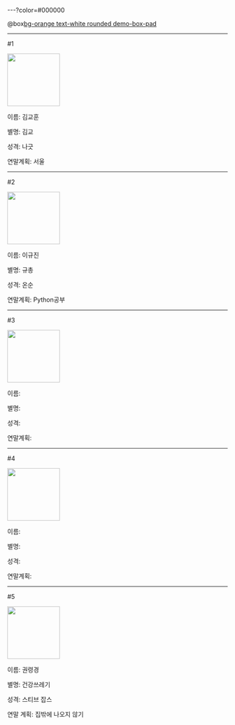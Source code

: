 ---?color=#000000

@box[bg-orange text-white rounded demo-box-pad](롸)


---
#1

<img width="120" src="https://scontent-icn1-1.xx.fbcdn.net/v/t1.0-9/21617877_1620885234640947_4016732577944580524_n.jpg?_nc_cat=100&_nc_ht=scontent-icn1-1.xx&oh=328fe365f25df15384a84b750e13d3b3&oe=5C9435AF">

이름: 김교훈

별명: 김교

성격: 나긋

연말계획: 서울


---
#2

<img width="120" src="https://user-images.githubusercontent.com/34672273/50433910-73530400-091e-11e9-8813-0380ab1ecaa1.png">

이름: 이규진

별명: 규총

성격: 온순

연말계획: Python공부


---
#3

<img width="120" src="https://user-images.githubusercontent.com/34672273/50433830-00498d80-091e-11e9-80b5-ae395d270380.jpg">

이름: 

별명:

성격:

연말계획: 


---
#4

<img width="120" src = "https://user-images.githubusercontent.com/34672273/50433874-37b83a00-091e-11e9-9956-3ba70fc517ae.jpg">

이름: 

별명:

성격:

연말계획: 


---
#5

<img width="120" src = "https://user-images.githubusercontent.com/45252527/50433503-edce5480-091b-11e9-9de4-63a292ff028b.png">

이름: 권령경

별명: 건강쓰레기

성격: 스티브 잡스

연말 계획: 집밖에 나오지 않기

